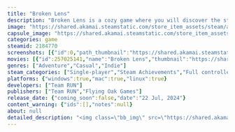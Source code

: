 ```yaml
---
title: "Broken Lens"
description: "Broken Lens is a cozy game where you will discover the story of a little robot with a sight problem. Explore manifold cute environments at your own pace and investigate to understand what happened to them.Will you be able to uncover all the secrets? 🔍"
image: "https://shared.akamai.steamstatic.com/store_item_assets/steam/apps/2184770/header.jpg?t=1729712703"
capsule_image: "https://shared.akamai.steamstatic.com/store_item_assets/steam/apps/2184770/capsule_231x87.jpg?t=1729712703"
categories: game
steamid: 2184770
screenshots: [{"id":0,"path_thumbnail":"https://shared.akamai.steamstatic.com/store_item_assets/steam/apps/2184770/ss_ee883ce681f806dbd5c574fc518747d656b14325.600x338.jpg?t=1729712703","path_full":"https://shared.akamai.steamstatic.com/store_item_assets/steam/apps/2184770/ss_ee883ce681f806dbd5c574fc518747d656b14325.1920x1080.jpg?t=1729712703"},{"id":1,"path_thumbnail":"https://shared.akamai.steamstatic.com/store_item_assets/steam/apps/2184770/ss_ca44d3d8112e090a2687f1debdd5d1f749beacf6.600x338.jpg?t=1729712703","path_full":"https://shared.akamai.steamstatic.com/store_item_assets/steam/apps/2184770/ss_ca44d3d8112e090a2687f1debdd5d1f749beacf6.1920x1080.jpg?t=1729712703"},{"id":2,"path_thumbnail":"https://shared.akamai.steamstatic.com/store_item_assets/steam/apps/2184770/ss_327a26d31527eeb8a0c2cc97a5ddfb61b4dfdadf.600x338.jpg?t=1729712703","path_full":"https://shared.akamai.steamstatic.com/store_item_assets/steam/apps/2184770/ss_327a26d31527eeb8a0c2cc97a5ddfb61b4dfdadf.1920x1080.jpg?t=1729712703"},{"id":3,"path_thumbnail":"https://shared.akamai.steamstatic.com/store_item_assets/steam/apps/2184770/ss_b965b067c861cd0d7a91b31890f0104e8feaaaf2.600x338.jpg?t=1729712703","path_full":"https://shared.akamai.steamstatic.com/store_item_assets/steam/apps/2184770/ss_b965b067c861cd0d7a91b31890f0104e8feaaaf2.1920x1080.jpg?t=1729712703"},{"id":4,"path_thumbnail":"https://shared.akamai.steamstatic.com/store_item_assets/steam/apps/2184770/ss_34ba752f1e80acc35327aaaa0fa8127528ee422b.600x338.jpg?t=1729712703","path_full":"https://shared.akamai.steamstatic.com/store_item_assets/steam/apps/2184770/ss_34ba752f1e80acc35327aaaa0fa8127528ee422b.1920x1080.jpg?t=1729712703"},{"id":5,"path_thumbnail":"https://shared.akamai.steamstatic.com/store_item_assets/steam/apps/2184770/ss_c57e22a60303679d42282d7e056593bbf2700fac.600x338.jpg?t=1729712703","path_full":"https://shared.akamai.steamstatic.com/store_item_assets/steam/apps/2184770/ss_c57e22a60303679d42282d7e056593bbf2700fac.1920x1080.jpg?t=1729712703"},{"id":6,"path_thumbnail":"https://shared.akamai.steamstatic.com/store_item_assets/steam/apps/2184770/ss_d7db0e604f1c21df255ed702ec6ae1b78f474387.600x338.jpg?t=1729712703","path_full":"https://shared.akamai.steamstatic.com/store_item_assets/steam/apps/2184770/ss_d7db0e604f1c21df255ed702ec6ae1b78f474387.1920x1080.jpg?t=1729712703"},{"id":7,"path_thumbnail":"https://shared.akamai.steamstatic.com/store_item_assets/steam/apps/2184770/ss_e0a8b7f178bd32c815724370ce92ddb2d7c855e5.600x338.jpg?t=1729712703","path_full":"https://shared.akamai.steamstatic.com/store_item_assets/steam/apps/2184770/ss_e0a8b7f178bd32c815724370ce92ddb2d7c855e5.1920x1080.jpg?t=1729712703"}]
movies: [{"id":257025141,"name":"Broken Lens","thumbnail":"https://shared.akamai.steamstatic.com/store_item_assets/steam/apps/257025141/movie.293x165.jpg?t=1716408033","webm":{"480":"http://video.akamai.steamstatic.com/store_trailers/257025141/movie480_vp9.webm?t=1716408033","max":"http://video.akamai.steamstatic.com/store_trailers/257025141/movie_max_vp9.webm?t=1716408033"},"mp4":{"480":"http://video.akamai.steamstatic.com/store_trailers/257025141/movie480.mp4?t=1716408033","max":"http://video.akamai.steamstatic.com/store_trailers/257025141/movie_max.mp4?t=1716408033"},"highlight":true}]
genres: ["Adventure","Casual","Indie"]
steam_categories: ["Single-player","Steam Achievements","Full controller support","Steam Cloud","Family Sharing"]
platforms: {"windows":true,"mac":true,"linux":true}
developers: ["Team RUN"]
publishers: ["Team RUN","Flying Oak Games"]
release_date: {"coming_soon":false,"date":"22 Jul, 2024"}
content_warning: {"ids":[],"notes":null}
about: null
detailed_description: "<img class=\"bb_img\" src=\"https://shared.akamai.steamstatic.com/store_item_assets/steam/apps/2184770/extras/Illustration_sans_titre-export.gif?t=1729712703\" /><br><strong>Broken Lens</strong> is a relaxing game where you will discover the story of a little robot with a sight problem.<br><br><img class=\"bb_img\" src=\"https://shared.akamai.steamstatic.com/store_item_assets/steam/apps/2184770/extras/opening_froggies_level.gif?t=1729712703\" /><h2 class=\"bb_tag\">Gameplay</h2>Inspired by the classic game of our childhood &quot;spot the differences&quot;, Broken Lens allows you to renew the experience with a new exploration system. <br><br>Move the point of view and zoom in to travel through works of art to find and get rid of the differences between your two visual sensors. <br><br><img class=\"bb_img\" src=\"https://shared.akamai.steamstatic.com/store_item_assets/steam/apps/2184770/extras/zoom_-_spot_the_difference_.gif?t=1729712703\" /><br><br>Take your time to explore the artworks. Don’t forget to pay attention to the smallest and the biggest details, anomalies can be hidden anywhere.<br><br>Collect the lost pages scattered across different biomes to know more about this world!<br><br><img class=\"bb_img\" src=\"https://shared.akamai.steamstatic.com/store_item_assets/steam/apps/2184770/extras/zoom-move.gif?t=1729712703\" /><h2 class=\"bb_tag\">Features</h2><ul class=\"bb_ul\"><li>- A relaxing wholesome experience<br></li><li>- Travel thought artworks with a smooth exploration system<br></li><li>- Adorable creatures and environments<br></li><li>- Relaxing journey where you play at your own pace<br></li><li>- Various worlds to explore<br></li><li>- Hidden pages to collect<br></li><li>- A rich and extremely cute universe<br></li><li>- Escape to a peaceful world<br></li><li>- Investigate to help the little robot and understand its background</li></ul><br><img class=\"bb_img\" src=\"https://shared.akamai.steamstatic.com/store_item_assets/steam/apps/2184770/extras/book_wishlist.gif?t=1729712703\" /><h2 class=\"bb_tag\">Development team</h2>Team RUN is a tiny team of French indie dev composed by a combination of effort from EncreMecanique, Hephep, Malyss, Welrod, Yomoeh and Mellyfroggy. <br><br>EncreMecanique, known as a tattoo artist, now wears a new hat as graphic designer. Every single element of Broken Lens is hand-drawn.<br>On the other hand, Hephep is involved as our game developer. With meticulousness, he designed a new exploration system and a smooth gameplay to renew the experience of spotting the differences.<br>Malyss, our narrative designer, is the one who gives the game its singular sparkle and strong overall cohesion to the little robot’s story.<br>Welrod, our sound designer, polished the tiniest details for a perfect immersion.<br>Yomoeh, implicated as the music composer. He brought his magic touch to harmoniously complement the project. His captivating music compositions and soundscape will allow you to have an enchanting experience.<br>Finally, Mellyfroggy, allied to the team as social media manager. She’s our voice on different platforms and globally on the internet."
---
```


